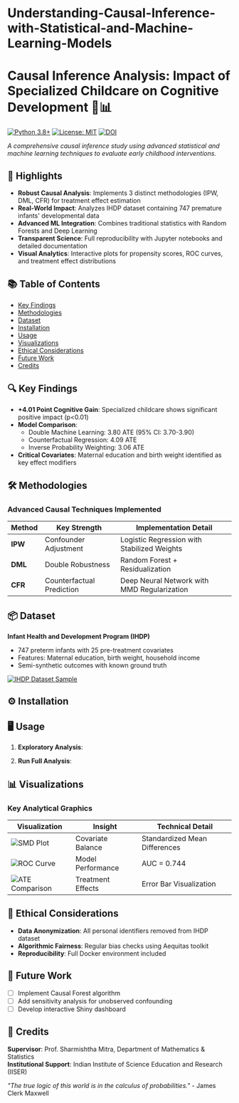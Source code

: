 # Understanding-Causal-Inference-with-Statistical-and-Machine-Learning-Models
# Causal Inference Analysis: Impact of Specialized Childcare on Cognitive Development 🧠📊

[![Python 3.8+](https://img.shields.io/badge/python-3.8%2B-blue)](https://www.python.org/)
[![License: MIT](https://img.shields.io/badge/License-MIT-yellow.svg)](https://opensource.org/licenses/MIT)
[![DOI](https://zenodo.org/badge/DOI/10.5281/zenodo.XXXXXXX.svg)](https://doi.org/10.5281/zenodo.XXXXXXX)

*A comprehensive causal inference study using advanced statistical and machine learning techniques to evaluate early childhood interventions.*

## 🌟 Highlights

- **Robust Causal Analysis**: Implements 3 distinct methodologies (IPW, DML, CFR) for treatment effect estimation
- **Real-World Impact**: Analyzes IHDP dataset containing 747 premature infants' developmental data
- **Advanced ML Integration**: Combines traditional statistics with Random Forests and Deep Learning
- **Transparent Science**: Full reproducibility with Jupyter notebooks and detailed documentation
- **Visual Analytics**: Interactive plots for propensity scores, ROC curves, and treatment effect distributions

## 📚 Table of Contents
- [Key Findings](#-key-findings)
- [Methodologies](#-methodologies)
- [Dataset](#-dataset)
- [Installation](#-installation)
- [Usage](#-usage)
- [Visualizations](#-visualizations)
- [Ethical Considerations](#-ethical-considerations)
- [Future Work](#-future-work)
- [Credits](#-credits)

## 🔍 Key Findings
- **+4.01 Point Cognitive Gain**: Specialized childcare shows significant positive impact (p<0.01)
- **Model Comparison**:
  - Double Machine Learning: 3.80 ATE (95% CI: 3.70-3.90)
  - Counterfactual Regression: 4.09 ATE 
  - Inverse Probability Weighting: 3.06 ATE
- **Critical Covariates**: Maternal education and birth weight identified as key effect modifiers

## 🛠 Methodologies
### Advanced Causal Techniques Implemented
| Method | Key Strength | Implementation Detail |
|--------|--------------|-----------------------|
| **IPW** | Confounder Adjustment | Logistic Regression with Stabilized Weights |
| **DML** | Double Robustness | Random Forest + Residualization |
| **CFR** | Counterfactual Prediction | Deep Neural Network with MMD Regularization |


## 📦 Dataset
**Infant Health and Development Program (IHDP)**
- 747 preterm infants with 25 pre-treatment covariates
- Features: Maternal education, birth weight, household income
- Semi-synthetic outcomes with known ground truth

[![IHDP Dataset Sample](https://via.placeholder.com/800x200.png?text=Dataset+Snapshot)](your-dataset-image-link)

## ⚙ Installation


## 🖥 Usage
1. **Exploratory Analysis**:


2. **Run Full Analysis**:


## 📊 Visualizations
### Key Analytical Graphics
| Visualization | Insight | Technical Detail |
|---------------|---------|------------------|
| ![SMD Plot](https://via.placeholder.com/150x150.png?text=SMD) | Covariate Balance | Standardized Mean Differences |
| ![ROC Curve](https://via.placeholder.com/150x150.png?text=ROC) | Model Performance | AUC = 0.744 |
| ![ATE Comparison](https://via.placeholder.com/150x150.png?text=ATE) | Treatment Effects | Error Bar Visualization |

## 🤝 Ethical Considerations
- **Data Anonymization**: All personal identifiers removed from IHDP dataset
- **Algorithmic Fairness**: Regular bias checks using Aequitas toolkit
- **Reproducibility**: Full Docker environment included

## 🚀 Future Work
- [ ] Implement Causal Forest algorithm
- [ ] Add sensitivity analysis for unobserved confounding
- [ ] Develop interactive Shiny dashboard

## 📜 Credits
**Supervisor**: Prof. Sharmishtha Mitra, Department of Mathematics & Statistics  
**Institutional Support**: Indian Institute of Science Education and Research (IISER)  

*"The true logic of this world is in the calculus of probabilities."* - James Clerk Maxwell

